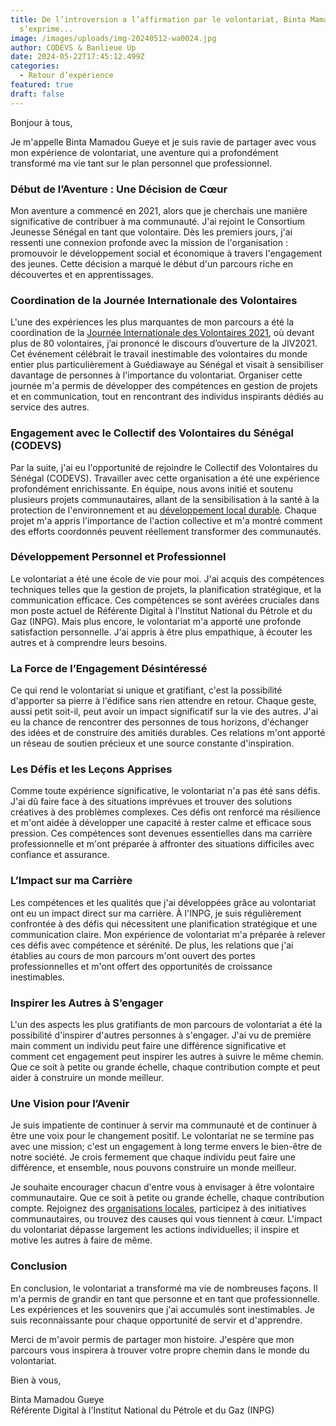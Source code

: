 ```yaml
---
title: De l’introversion a l’affirmation par le volontariat, Binta Mamadou Gueye
  s’exprime...
image: /images/uploads/img-20240512-wa0024.jpg
author: CODEVS & Banlieue Up
date: 2024-05-22T17:45:12.499Z
categories:
  - Retour d’expérience
featured: true
draft: false
---
```

Bonjour à tous,

Je m'appelle Binta Mamadou Gueye et je suis ravie de partager avec vous mon expérience de volontariat, une aventure qui a profondément transformé ma vie tant sur le plan personnel que professionnel.

### Début de l’Aventure : Une Décision de Cœur

Mon aventure a commencé en 2021, alors que je cherchais une manière significative de contribuer à ma communauté. J'ai rejoint le Consortium Jeunesse Sénégal en tant que volontaire. Dès les premiers jours, j'ai ressenti une connexion profonde avec la mission de l'organisation : promouvoir le développement social et économique à travers l'engagement des jeunes. Cette décision a marqué le début d'un parcours riche en découvertes et en apprentissages.

### Coordination de la Journée Internationale des Volontaires

L'une des expériences les plus marquantes de mon parcours a été la coordination de la [Journée Internationale des Volontaires 2021](https://codevsn.org/actualites/journee-internationale-des-volontaires-2021/), où devant plus de 80 volontaires,  j’ai prononcé le discours d’ouverture de la JIV2021. Cet événement célébrait le travail inestimable des volontaires du monde entier plus particulièrement à Guédiawaye au Sénégal et visait à sensibiliser davantage de personnes à l'importance du volontariat. Organiser cette journée m'a permis de développer des compétences en gestion de projets et en communication, tout en rencontrant des individus inspirants dédiés au service des autres.

### Engagement avec le Collectif des Volontaires du Sénégal (CODEVS)

Par la suite, j'ai eu l'opportunité de rejoindre le Collectif des Volontaires du Sénégal (CODEVS). Travailler avec cette organisation a été une expérience profondément enrichissante. En équipe, nous avons initié et soutenu plusieurs projets communautaires, allant de la sensibilisation à la santé à la protection de l'environnement et au [développement local durable](https://codevsn.org/publications/rapport-codevs-jiv2023/). Chaque projet m'a appris l'importance de l'action collective et m'a montré comment des efforts coordonnés peuvent réellement transformer des communautés.

### Développement Personnel et Professionnel

Le volontariat a été une école de vie pour moi. J'ai acquis des compétences techniques telles que la gestion de projets, la planification stratégique, et la communication efficace. Ces compétences se sont avérées cruciales dans mon poste actuel de Référente Digital à l'Institut National du Pétrole et du Gaz (INPG). Mais plus encore, le volontariat m'a apporté une profonde satisfaction personnelle. J'ai appris à être plus empathique, à écouter les autres et à comprendre leurs besoins.

### La Force de l’Engagement Désintéressé

Ce qui rend le volontariat si unique et gratifiant, c'est la possibilité d'apporter sa pierre à l'édifice sans rien attendre en retour. Chaque geste, aussi petit soit-il, peut avoir un impact significatif sur la vie des autres. J'ai eu la chance de rencontrer des personnes de tous horizons, d'échanger des idées et de construire des amitiés durables. Ces relations m'ont apporté un réseau de soutien précieux et une source constante d'inspiration.

### Les Défis et les Leçons Apprises

Comme toute expérience significative, le volontariat n'a pas été sans défis. J'ai dû faire face à des situations imprévues et trouver des solutions créatives à des problèmes complexes. Ces défis ont renforcé ma résilience et m'ont aidée à développer une capacité à rester calme et efficace sous pression. Ces compétences sont devenues essentielles dans ma carrière professionnelle et m'ont préparée à affronter des situations difficiles avec confiance et assurance.

### L’Impact sur ma Carrière

Les compétences et les qualités que j'ai développées grâce au volontariat ont eu un impact direct sur ma carrière. À l'INPG, je suis régulièrement confrontée à des défis qui nécessitent une planification stratégique et une communication claire. Mon expérience de volontariat m'a préparée à relever ces défis avec compétence et sérénité. De plus, les relations que j'ai établies au cours de mon parcours m'ont ouvert des portes professionnelles et m'ont offert des opportunités de croissance inestimables.

### Inspirer les Autres à S’engager

L'un des aspects les plus gratifiants de mon parcours de volontariat a été la possibilité d'inspirer d'autres personnes à s'engager. J'ai vu de première main comment un individu peut faire une différence significative et comment cet engagement peut inspirer les autres à suivre le même chemin. Que ce soit à petite ou grande échelle, chaque contribution compte et peut aider à construire un monde meilleur.

### Une Vision pour l’Avenir

Je suis impatiente de continuer à servir ma communauté et de continuer à être une voix pour le changement positif. Le volontariat ne se termine pas avec une mission; c'est un engagement à long terme envers le bien-être de notre société. Je crois fermement que chaque individu peut faire une différence, et ensemble, nous pouvons construire un monde meilleur.

Je souhaite encourager chacun d'entre vous à envisager à être volontaire communautaire. Que ce soit à petite ou grande échelle, chaque contribution compte. Rejoignez des [organisations locales](https://codevsn.org/associations/banlieueup/), participez à des initiatives communautaires, ou trouvez des causes qui vous tiennent à cœur. L'impact du volontariat dépasse largement les actions individuelles; il inspire et motive les autres à faire de même.

### Conclusion

En conclusion, le volontariat a transformé ma vie de nombreuses façons. Il m'a permis de grandir en tant que personne et en tant que professionnelle. Les expériences et les souvenirs que j'ai accumulés sont inestimables. Je suis reconnaissante pour chaque opportunité de servir et d'apprendre.

Merci de m'avoir permis de partager mon histoire. J'espère que mon parcours vous inspirera à trouver votre propre chemin dans le monde du volontariat.

Bien à vous,

Binta Mamadou Gueye  
Référente Digital à l'Institut National du Pétrole et du Gaz (INPG)
